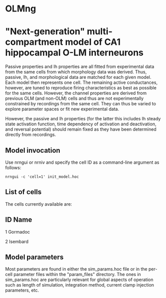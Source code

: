 # OLMng
"Next-generation" multi-compartment model of CA1 hippocampal O-LM interneurons
==============================================================================

Passive properties and Ih properties are all fitted from experimental data
from the same cells from which morphology data was derived. Thus, passive,
Ih, and morphological data are matched for each given model. Each model
then represents one cell. The remaining active conductances, however, are
tuned to reproduce firing characteristics as best as possible for the same
cells. However, the channel properties are derived from previous OLM (and
non-OLM) cells and thus are not experimentally constrained by recordings 
from the same cell. They can thus be varied to explore parameter spaces
or fit new experimental data. 

However, the passive and Ih properties (for the latter this includes Ih
steady state activation function, time dependency of activation and
deactivation, and reversal potential) should remain fixed as they have been
determined directly from recordings.


Model invocation
----------------
Use nrngui or nrniv and specify the cell ID as a command-line argument
as follows:

    nrngui -c 'cell=1' init_model.hoc


List of cells
-------------
The cells currently available are:

ID      Name
------------

1       Gormadoc

2       Isembard


Model parameters
----------------
Most parameters are found in either the sim_params.hoc file or in the 
per-cell parameter files within the "param_files" directory. The ones in
sim_params.hoc are particularly relevant for global aspects of operation
such as length of simulation, integration method, current clamp injection
parameters, etc. 

